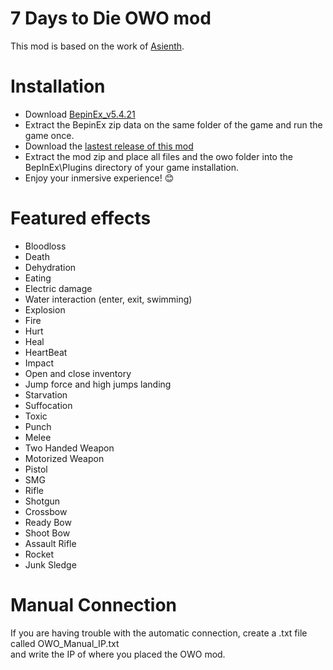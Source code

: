 # 7 Days to Die OWO mod
This mod is based on the work of [Asienth](https://github.com/Astienth/7Days_bHaptics).

# Installation
- Download [BepinEx_v5.4.21]( https://github.com/BepInEx/BepInEx/releases/tag/v5.4.21)
- Extract the BepinEx zip data on the same folder of the game and run the game once.
- Download the [lastest release of this mod](https://github.com/OWODevelopers/OWO_7Days/releases/latest)
- Extract the mod zip and place all files and the owo folder into the BepInEx\Plugins directory of your game installation.
- Enjoy your inmersive experience! 😊

# Featured effects
- Bloodloss
- Death
- Dehydration
- Eating
- Electric damage
- Water interaction (enter, exit, swimming)
- Explosion
- Fire
- Hurt
- Heal
- HeartBeat
- Impact
- Open and close inventory
- Jump force and high jumps landing
- Starvation
- Suffocation
- Toxic
- Punch
- Melee
- Two Handed Weapon
- Motorized Weapon
- Pistol
- SMG
- Rifle
- Shotgun
- Crossbow
- Ready Bow
- Shoot Bow
- Assault Rifle
- Rocket
- Junk Sledge

# Manual Connection
If you are having trouble with the automatic connection, create a .txt file called OWO_Manual_IP.txt  
and write the IP of where you placed the OWO mod.
